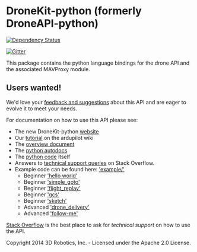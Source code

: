 # DroneKit-python (formerly DroneAPI-python)

[![Dependency Status](https://www.codeship.io/projects/869efe80-ae1a-0131-b6a4-527e64ff213a/status)](https://www.codeship.io/projects/19685)

[![Gitter](https://badges.gitter.im/Join%20Chat.svg)](https://gitter.im/diydrones/droneapi-python?utm_source=badge&utm_medium=badge&utm_campaign=pr-badge&utm_content=badge)

This package contains the python language bindings for the drone API and the associated MAVProxy module.

## Users wanted!

We'd love your [feedback and suggestions](https://github.com/diydrones/dronekit-python/issues) about this API and are eager to evolve it to meet your needs.  

For documentation on how to use this API please see:

* The new DroneKit-python [website](http://python.dronekit.io/)
* Our [tutorial](http://dev.ardupilot.com/wiki/droneapi-tutorial/) on the ardupilot wiki
* The [overview document](https://docs.google.com/document/d/1ihKneLwA4hXmKS1W2pbG9lty_EAwbmy0giusUwQ8dto)
* The [python autodocs](http://python.dronekit.io/automodule.html)
* The [python code](droneapi/lib/__init__.py) itself
* Answers to [technical support queries](http://stackoverflow.com/questions/tagged/dronekit-python) on Stack Overflow.
* Example code can be found here: ['example/'](example/)
    * Beginner ['hello world'](example/small_demo/small_demo.py)
    * Beginner ['simple_goto'](example/simple_goto/simple_goto.py)
    * Beginner ['flight_replay'](example/flight_replay/flight_replay.py)
    * Beginner ['gcs'](example/gcs/microgcs.py)
    * Beginner ['sketch'](example/sketch/client_sketch.py)
    * Advanced ['drone_delivery'](example/drone_delivery/)
    * Advanced ['follow-me'](example/follow_me/)

	
[Stack Overflow](http://stackoverflow.com/questions/tagged/dronekit-python) is the best place to ask for *technical support* on how to use the API.

Copyright 2014 3D Robotics, Inc. - Licensed under the Apache 2.0 License.